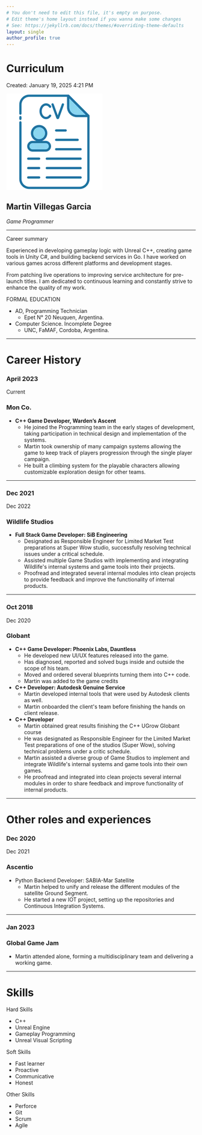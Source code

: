 ```yaml
---
# You don't need to edit this file, it's empty on purpose.
# Edit theme's home layout instead if you wanna make some changes
# See: https://jekyllrb.com/docs/themes/#overriding-theme-defaults
layout: single
author_profile: true
---
```


# Curriculum

Created: January 19, 2025 4:21 PM

![image.png](/assets/images/cv-image.png)

## Martin Villegas Garcia

*Game Programmer*

---

Career summary

Experienced in developing gameplay logic with Unreal C++, creating game tools in Unity C#, and building backend services in Go. I have worked on various games across different platforms and development stages.

From patching live operations to improving service architecture for pre-launch titles. I am dedicated to continuous learning and constantly strive to enhance the quality of my work.

FORMAL EDUCATION

- AD, Programming Technician
    - Epet N° 20 Neuquen, Argentina.
- Computer Science. Incomplete Degree
    - UNC, FaMAF, Cordoba, Argentina.

---

# Career History

### April 2023

Current

### Mon Co.

- **C++ Game Developer, Warden’s Ascent**
    - He joined the Programming team in the early stages of development, taking participation in technical design and implementation of the systems.
    - Martin took ownership of many campaign systems allowing the game to keep track of players progression through the single player campaign.
    - He built a climbing system for the playable characters allowing customizable exploration design for other teams.

---

### Dec 2021

Dec 2022

### **Wildlife Studios**

- **Full Stack Game Developer: SiB Engineering**
    - Designated as Responsible Engineer for Limited Market Test preparations at Super Wow studio, successfully resolving technical issues under a critical schedule.
    - Assisted multiple Game Studios with implementing and integrating Wildlife's internal systems and game tools into their projects.
    - Proofread and integrated several internal modules into clean projects to provide feedback and improve the functionality of internal products.

---

### Oct 2018

Dec 2020

### Globant

- **C++ Game Developer: Phoenix Labs, Dauntless**
    - He developed new UI/UX features released into the game.
    - Has diagnosed, reported and solved bugs inside and outside the scope of his team.
    - Moved and ordered several blueprints turning them into C++ code.
    - Martin was added to the game credits
- **C++ Developer: Autodesk Genuine Service**
    - Martin developed internal tools that were used by Autodesk clients as well.
    - Martin onboarded the client's team before finishing the hands on client release.
- **C++ Developer**
    - Martin obtained great results finishing the C++ UGrow Globant course
    - He was designated as Responsible Engineer for the Limited Market Test preparations of one of the studios (Super Wow), solving technical problems under a critic schedule.
    - Martin assisted a diverse group of Game Studios to implement and integrate Wildlife's internal systems and game tools into their own games.
    - He proofread and integrated into clean projects several internal modules in  order to share feedback and improve functionality of internal products.

---

# Other roles and experiences

### Dec 2020

Dec 2021

### Ascentio

- Python Backend Developer: SABIA-Mar Satellite
    - Martin helped to unify and release the different modules of the satellite Ground Segment.
    - He started a new IOT project, setting up the repositories and Continuous Integration Systems.

---

### Jan 2023

### Global Game Jam

- Martin attended alone, forming a multidisciplinary team and delivering a working game.

---

# Skills

Hard Skills

- C++
- Unreal Engine
- Gameplay Programming
- Unreal Visual Scripting

Soft Skills

- Fast learner
- Proactive
- Communicative
- Honest

Other Skills

- Perforce
- Git
- Scrum
- Agile
